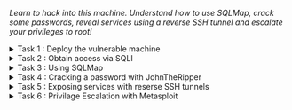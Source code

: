 *Learn to hack into this machine. Understand how to use SQLMap, crack some passwords, reveal services using a reverse SSH tunnel and escalate your privileges to root!*

<details>
<summary>Task 1 : Deploy the vulnerable machine </summary>
<br>
Ecrire Ici
</details>

<details>
<summary>Task 2 : Obtain access via SQLI</summary>
<br>
Ecrire Ici
</details>

<details>
<summary>Task 3 : Using SQLMap</summary>
<br>
Ecrire Ici
</details>

<details>
<summary>Task 4 : Cracking a password with JohnTheRipper</summary>
<br>
Ecrire Ici
</details>

<details>
<summary>Task 5 : Exposing services with reserse SSH tunnels</summary>
<br>
Ecrire Ici
</details>

<details>
<summary>Task 6 : Privilage Escalation with Metasploit</summary>
<br>
Ecrire Ici
</details>








